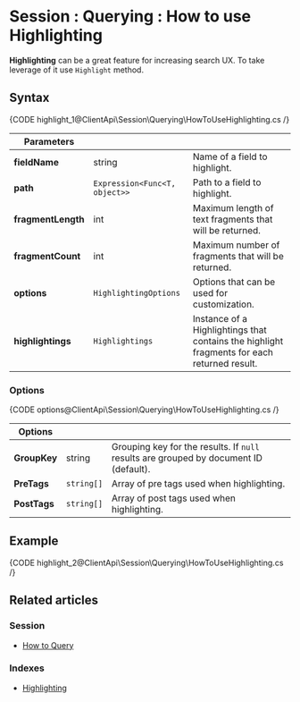 # Session : Querying : How to use Highlighting

**Highlighting** can be a great feature for increasing search UX. To take leverage of it use `Highlight` method.

## Syntax

{CODE highlight_1@ClientApi\Session\Querying\HowToUseHighlighting.cs /}

| Parameters | | |
| ------------- | ------------- | ----- |
| **fieldName** | string | Name of a field to highlight. |
| **path** | `Expression<Func<T, object>>` | Path to a field to highlight. |
| **fragmentLength** | int | Maximum length of text fragments that will be returned. |
| **fragmentCount** | int | Maximum number of fragments that will be returned. |
| **options** | `HighlightingOptions`  | Options that can be used for customization. |
| **highlightings** | `Highlightings` | Instance of a Highlightings that contains the highlight fragments for each returned result. |

### Options

{CODE options@ClientApi\Session\Querying\HowToUseHighlighting.cs /}

| Options | | |
| ------------- | ------------- | ----- |
| **GroupKey** | string | Grouping key for the results. If `null` results are grouped by document ID (default). |
| **PreTags** | `string[]` | Array of pre tags used when highlighting. |
| **PostTags** | `string[]` | Array of post tags used when highlighting. |

## Example

{CODE highlight_2@ClientApi\Session\Querying\HowToUseHighlighting.cs /}

## Related articles

### Session

- [How to Query](../../../client-api/session/querying/how-to-query)

### Indexes

- [Highlighting](../../../indexes/querying/highlighting)
